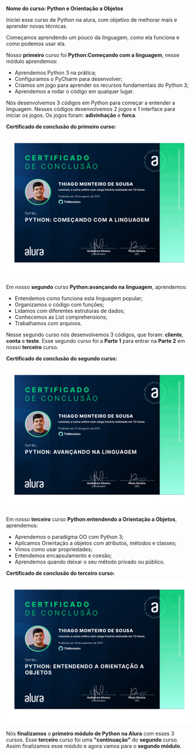 **Nome do curso: Python e Orientação a Objetos**

Iniciei esse curso de Python na alura, com objetivo de melhorar mais
e aprender novas técnicas.

Começamos aprendendo um pouco da linguagem, como ela funciona e como
podemos usar ela.

Nosso **primeiro** curso foi **Python:Começando com a linguagem**, nesse módulo
aprendemos:

* Aprendemos Python 3 na prática;
* Configuramos o PyCharm para desenvolver;
* Criamos um jogo para aprender os recursos fundamentais do Python 3;
* Aprendemos a rodar o código em qualquer lugar.

Nós desenvolvemos 3 códigos em Python para começar a entender a linguagem. 
Nesses códigos desenvolvemos 2 jogos e 1 interface para iniciar os jogos.
Os jogos foram: **adivinhação** e **forca**.

**Certificado de conclusão do primeiro curso:**

<img src="iniciando em python/Thiago Monteiro de Sousa - Curso - Alura_page-0001.jpg">

Em nosso **segundo** curso **Python:avançando na linguagem**, aprendemos:

* Entendemos como funciona esta linguagem popular;
* Organizamos o código com funções;
* Lidamos com diferentes estruturas de dados;
* Conhecemos as List comprehensions;
* Trabalhamos com arquivos.

Nesse segundo curso nós desenvolvemos 3 códigos, que foram: **cliente**, **conta** e **teste**. Esse
segundo curso foi a **Parte 1** para entrar na **Parte 2** em nosso **terceiro** curso.

**Certificado de conclusão do segundo curso:**

<img src="python - entendendo a orientação a objetos/Thiago Monteiro de Sousa - Curso - Alura_page-0002.jpg">

Em nosso **terceiro** curso **Python:entendendo a Orientação a Objetos**, aprendemos:

* Aprendemos o paradigma OO com Python 3;
* Aplicamos Orientação a objetos com atributos, métodos e classes;
* Vimos como usar propriedades;
* Entendemos encapsulamento e coesão;
* Aprendemos quando deixar o seu método privado ou público.

**Certificado de conclusão do terceiro curso:**

<img src="python - entendendo a orientação a objetos/Thiago Monteiro de Sousa - Curso - Alura_page-0003.jpg">

Nós **finalizamos** o **primeiro módulo de Python na Alura** com esses 3 cursos. Esse **terceiro** 
curso foi uma **"continuação"** do **segundo** curso. Assim finalizamos esse módulo e agora 
vamos para o **segundo módulo**.